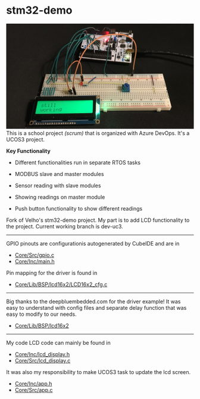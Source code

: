 # stm32-demo
![title](.pics/readme.jpg)
This is a school project *(scrum)* that is organized with Azure DevOps. It's a UCOS3 project.

**Key Functionality**
- Different functionalities run in separate RTOS tasks

- MODBUS slave and master modules
- Sensor reading with slave modules
- Showing readings on master module
- Push button functionality to show different readings


Fork of Velho's stm32-demo project.
My part is to add LCD functionality to the project.
Current working branch is dev-uc3.

---

GPIO pinouts are configurationis autogenerated by CubeIDE and are in
- [Core/Src/gpio.c](Core/Src/gpio.c)
- [Core/Inc/main.h](Core/Src/main.h)

Pin mapping for the driver is found in
- [Core/Lib/BSP/lcd16x2/LCD16x2_cfg.c](Core/Lib/BSP/lcd16x2/LCD16x2_cfg.c)

---
Big thanks to the deepbluembedded.com for the driver example!
It was easy to understand with config files and separate delay function
that was easy to modify to our needs.


- [Core/Lib/BSP/lcd16x2](Core/Lib/BSP/lcd16x2)

---
My code LCD code can mainly be found in

- [Core/Inc/lcd_display.h](Core/Inc/lcd_display.h)
- [Core/Src/lcd_display.c](Core/Src/lcd_display.c)

It was also my responsibility to make UCOS3 task to update the lcd screen.

- [Core/Inc/app.h](Core/Inc/app.h)
- [Core/Src/app.c](Core/Src/app.c)